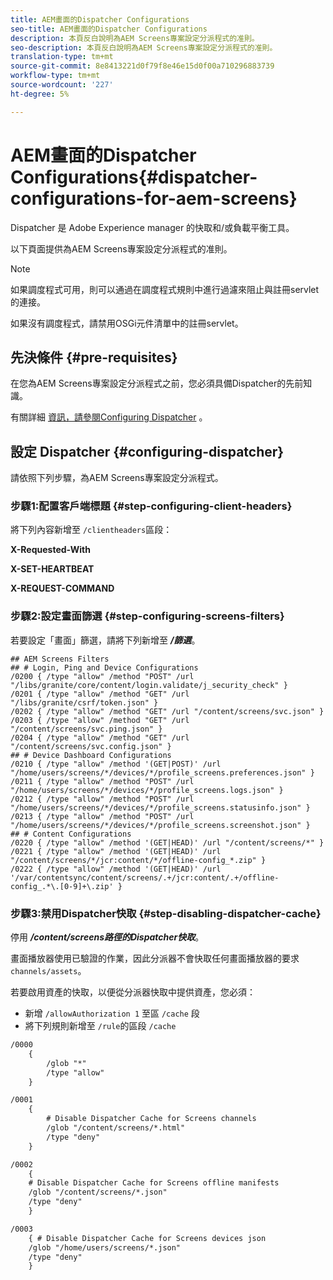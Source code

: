```yaml
---
title: AEM畫面的Dispatcher Configurations
seo-title: AEM畫面的Dispatcher Configurations
description: 本頁反白說明為AEM Screens專案設定分派程式的准則。
seo-description: 本頁反白說明為AEM Screens專案設定分派程式的准則。
translation-type: tm+mt
source-git-commit: 8e8413221d0f79f8e46e15d0f00a710296883739
workflow-type: tm+mt
source-wordcount: '227'
ht-degree: 5%

---
```



# AEM畫面的Dispatcher Configurations{#dispatcher-configurations-for-aem-screens}

Dispatcher 是 Adobe Experience manager 的快取和/或負載平衡工具。

以下頁面提供為AEM Screens專案設定分派程式的准則。

>[!NOTE]
>
>如果調度程式可用，則可以通過在調度程式規則中進行過濾來阻止與註冊servlet的連接。
>
>如果沒有調度程式，請禁用OSGi元件清單中的註冊servlet。

## 先決條件 {#pre-requisites}

在您為AEM Screens專案設定分派程式之前，您必須具備Dispatcher的先前知識。

有關詳細 [資訊，請參閱Configuring Dispatcher](https://docs.adobe.com/content/help/en/experience-manager-dispatcher/using/configuring/dispatcher-configuration.html) 。

## 設定 Dispatcher {#configuring-dispatcher}

請依照下列步驟，為AEM Screens專案設定分派程式。

### 步驟1:配置客戶端標題 {#step-configuring-client-headers}

將下列內容新增至 `/clientheaders`區段：

**X-Requested-With**

**X-SET-HEARTBEAT**

**X-REQUEST-COMMAND**

### 步驟2:設定畫面篩選 {#step-configuring-screens-filters}

若要設定「畫面」篩選，請將下列新增至 ***/篩選***。

```
## AEM Screens Filters
## # Login, Ping and Device Configurations
/0200 { /type "allow" /method "POST" /url "/libs/granite/core/content/login.validate/j_security_check" }
/0201 { /type "allow" /method "GET" /url "/libs/granite/csrf/token.json" }
/0202 { /type "allow" /method "GET" /url "/content/screens/svc.json" }
/0203 { /type "allow" /method "GET" /url "/content/screens/svc.ping.json" }
/0204 { /type "allow" /method "GET" /url "/content/screens/svc.config.json" }
## # Device Dashboard Configurations
/0210 { /type "allow" /method '(GET|POST)' /url "/home/users/screens/*/devices/*/profile_screens.preferences.json" }
/0211 { /type "allow" /method "POST" /url "/home/users/screens/*/devices/*/profile_screens.logs.json" }
/0212 { /type "allow" /method "POST" /url "/home/users/screens/*/devices/*/profile_screens.statusinfo.json" }
/0213 { /type "allow" /method "POST" /url "/home/users/screens/*/devices/*/profile_screens.screenshot.json" }
## # Content Configurations
/0220 { /type "allow" /method '(GET|HEAD)' /url "/content/screens/*" }
/0221 { /type "allow" /method '(GET|HEAD)' /url "/content/screens/*/jcr:content/*/offline-config_*.zip" }
/0222 { /type "allow" /method '(GET|HEAD)' /url '/var/contentsync/content/screens/.+/jcr:content/.+/offline-config_.*\.[0-9]+\.zip' }
```

### 步驟3:禁用Dispatcher快取 {#step-disabling-dispatcher-cache}

停用 ***/content/screens路徑的Dispatcher快取***。

畫面播放器使用已驗證的作業，因此分派器不會快取任何畫面播放器的要求 `channels/assets`。

若要啟用資產的快取，以便從分派器快取中提供資產，您必須：

* 新增 `/allowAuthorization 1` 至區 `/cache` 段
* 將下列規則新增至 `/rule`的區段 `/cache`

```xml
/0000
    {
        /glob "*"
        /type "allow"
    }   

/0001
    {
        # Disable Dispatcher Cache for Screens channels
        /glob "/content/screens/*.html"
        /type "deny" 
    }

/0002
    {
    # Disable Dispatcher Cache for Screens offline manifests
    /glob "/content/screens/*.json"
    /type "deny"
    }

/0003
    { # Disable Dispatcher Cache for Screens devices json 
    /glob "/home/users/screens/*.json"
    /type "deny"
    }
```
